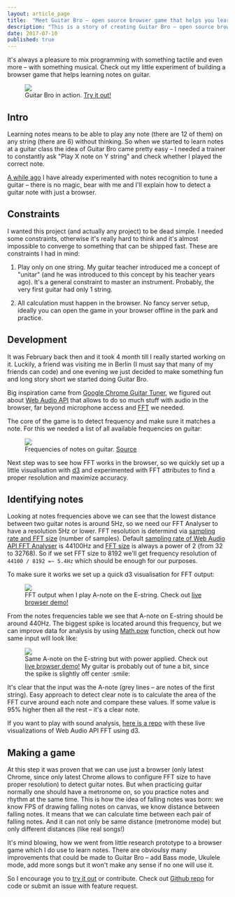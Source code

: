 ```yaml
---
layout: article_page
title:  "Meet Guitar Bro – open source browser game that helps you learn notes on guitar"
description: "This is a story of creating Guitar Bro – open source browser game that helps you learn notes on guitar."
date: 2017-07-10
published: true
---
```


It's always a pleasure to mix programming with something tactile and even more – with something musical. Check out my little experiment of building a browser game that helps learning notes on guitar.

<figure>
  <img src="/images/posts/guitar_bro/guitar_bro.gif" />
  <figcaption>Guitar Bro in action. <a href="https://makaroni4.github.io/guitar_bro/" target="_blank">Try it out!</a></figcaption>
</figure>

<!--more-->

## Intro

Learning notes means to be able to play any note (there are 12 of them) on any string (there are 6) without thinking. So when we started to learn notes at a guitar class the idea of Guitar Bro came pretty easy – I needed a trainer to constantly ask "Play X note on Y string" and check whether I played the correct note.

[A while ago](/ruby/hacking/2014/03/26/how-to-tune-guitar-with-ruby/) I have already experimented with notes recognition to tune a guitar – there is no magic, bear with me and I'll explain how to detect a guitar note with just a browser.

## Constraints

I wanted this project (and actually any project) to be dead simple. I needed some constraints, otherwise it's really hard to think and it's almost impossible to converge to something that can be shipped fast. These are constraints I had in mind:

1. Play only on one string. My guitar teacher introduced me a concept of "unitar" (and he was introduced to this concept by his teacher years ago). It's a general constraint to master an instrument. Probably, the very first guitar had only 1 string.

2. All calculation must happen in the browser. No fancy server setup, ideally you can open the game in your browser offline in the park and practice.

## Development

It was February back then and it took 4 month till I really started working on it. Luckily, a friend was visiting me in Berlin (I must say that many of my friends can code) and one evening we just decided to make something fun and long story short we started doing Guitar Bro.

Big inspiration came from [Google Chrome Guitar Tuner](https://github.com/GoogleChrome/guitar-tuner), we figured out about [Web Audio API](https://developer.mozilla.org/en-US/docs/Web/API/Web_Audio_API) that allows to do so much stuff with audio in the browser, far beyond microphone access and [FFT](https://en.wikipedia.org/wiki/Fast_Fourier_transform) we needed.

The core of the game is to detect frequency and make sure it matches a note. For this we needed a list of all available frequencies on guitar:

<figure>
  <img src="/images/posts/guitar_bro/guitar_frequencies.jpg" />
  <figcaption>Frequencies of notes on guitar. <a href="http://forums.prsguitars.com/threads/best-sounding-rig-in-the-history-of-your-world.16468/page-8#post-254659">Source</a></figcaption>
</figure>

Next step was to see how FFT works in the browser, so we quickly set up a little visualisation with [d3](https://github.com/d3) and experimented with FFT attributes to find a proper resolution and maximize accuracy.

## Identifying notes

Looking at notes frequencies above we can see that the lowest distance between two guitar notes is around 5Hz, so we need our FFT Analyser to have a resolution 5Hz or lower. FFT resolution is determind via [sampling rate and FFT size](http://zone.ni.com/reference/en-XX/help/372416B-01/svtconcepts/fft_funda/) (number of samples). Default [sampling rate of Web Audio API FFT Analyser](https://developer.mozilla.org/en-US/docs/Web/API/AudioContext/sampleRate) is 44100Hz and [FFT size](https://developer.mozilla.org/en-US/docs/Web/API/AnalyserNode/fftSize) is always a power of 2 (from 32 to 32768). So if we set FFT size to 8192 we'll get frequency resolution of `44100 / 8192 =~ 5.4Hz` which should be enough for our purposes.

To make sure it works we set up a quick d3 visualisation for FFT output:

<figure>
  <img src="/images/posts/guitar_bro/notes_fft_d3_raw.jpg" />
  <figcaption>FFT output when I play A-note on the E-string. Check out <a href="https://makaroni4.github.io/web_audio_fft_meets_d3/2_fft.html" target="_blank">live browser demo!</a></figcaption>
</figure>

From the notes frequencies table we see that A-note on E-string should be around 440Hz. The biggest spike is located around this frequency, but we can improve data for analysis by using [Math.pow](https://developer.mozilla.org/en-US/docs/Web/JavaScript/Reference/Global_Objects/Math/pow) function, check out how same input will look like:

<figure>
  <img src="/images/posts/guitar_bro/notes_fft_d3.jpg" />
  <figcaption>Same A-note on the E-string but with power applied. Check out <a href="https://makaroni4.github.io/web_audio_fft_meets_d3/3_guitar_notes.html" target="_blank">live browser demo!</a> My guitar is probably out of tune a bit, since the spike is slightly off center :smile:</figcaption>
</figure>

It's clear that the input was the A-note (grey lines – are notes of the first string). Easy approach to detect clear note is to calculate the area of the FFT curve around each note and compare these values. If some value is 95% higher then all the rest – it's a clear note.

If you want to play with sound analysis, [here is a repo](https://github.com/makaroni4/web_audio_fft_meets_d3) with these live visualizations of Web Audio API FFT using d3.

## Making a game

At this step it was proven that we can use just a browser (only latest Chrome, since only latest Chrome allows to configure FFT size to have proper resolution) to detect guitar notes. But when practicing guitar normally one should have a metronome on, so you practice notes and rhythm at the same time. This is how the idea of falling notes was born: we know FPS of drawing falling notes on canvas, we know distance between falling notes. It means that we can calculate time between each pair of falling notes. And it can not only be same distance (metronome mode) but only different distances (like real songs!)

It's mind blowing, how we went from little research prototype to a browser game which I do use to learn notes. There are obvioulsy many improvements that could be made to Guitar Bro – add Bass mode, Ukulele mode, add more songs but it  won't make any sense if no one will use it.

So I encourage you to [try it out](https://makaroni4.github.io/guitar_bro/) or contribute. Check out [Github repo](https://github.com/makaroni4/guitar_bro) for code or submit an issue with feature request.
